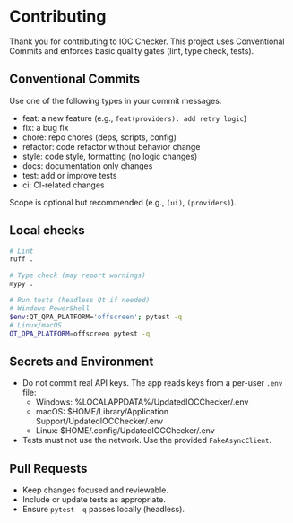 # Contributing

Thank you for contributing to IOC Checker. This project uses Conventional Commits and enforces basic quality gates (lint, type check, tests).

## Conventional Commits

Use one of the following types in your commit messages:
- feat: a new feature (e.g., `feat(providers): add retry logic`)
- fix: a bug fix
- chore: repo chores (deps, scripts, config)
- refactor: code refactor without behavior change
- style: code style, formatting (no logic changes)
- docs: documentation only changes
- test: add or improve tests
- ci: CI-related changes

Scope is optional but recommended (e.g., `(ui)`, `(providers)`).

## Local checks

```bash
# Lint
ruff .

# Type check (may report warnings)
mypy .

# Run tests (headless Qt if needed)
# Windows PowerShell
$env:QT_QPA_PLATFORM='offscreen'; pytest -q
# Linux/macOS
QT_QPA_PLATFORM=offscreen pytest -q
```

## Secrets and Environment

- Do not commit real API keys. The app reads keys from a per-user `.env` file:
  - Windows: %LOCALAPPDATA%/UpdatedIOCChecker/.env
  - macOS:   $HOME/Library/Application Support/UpdatedIOCChecker/.env
  - Linux:   $HOME/.config/UpdatedIOCChecker/.env
- Tests must not use the network. Use the provided `FakeAsyncClient`.

## Pull Requests

- Keep changes focused and reviewable.
- Include or update tests as appropriate.
- Ensure `pytest -q` passes locally (headless).


